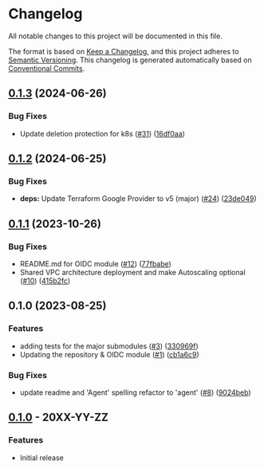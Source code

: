# Changelog

All notable changes to this project will be documented in this file.

The format is based on
[Keep a Changelog](https://keepachangelog.com/en/1.0.0/),
and this project adheres to
[Semantic Versioning](https://semver.org/spec/v2.0.0.html).
This changelog is generated automatically based on [Conventional Commits](https://www.conventionalcommits.org/en/v1.0.0/).

## [0.1.3](https://github.com/GoogleCloudPlatform/terraform-google-tf-cloud-agents/compare/v0.1.2...v0.1.3) (2024-06-26)


### Bug Fixes

* Update deletion protection for k8s ([#31](https://github.com/GoogleCloudPlatform/terraform-google-tf-cloud-agents/issues/31)) ([16df0aa](https://github.com/GoogleCloudPlatform/terraform-google-tf-cloud-agents/commit/16df0aaa5030dea593f76a7b68039b164bab16e7))

## [0.1.2](https://github.com/GoogleCloudPlatform/terraform-google-tf-cloud-agents/compare/v0.1.1...v0.1.2) (2024-06-25)


### Bug Fixes

* **deps:** Update Terraform Google Provider to v5 (major) ([#24](https://github.com/GoogleCloudPlatform/terraform-google-tf-cloud-agents/issues/24)) ([23de049](https://github.com/GoogleCloudPlatform/terraform-google-tf-cloud-agents/commit/23de0492c5bc31c793bba0e44f6e6814f0801192))

## [0.1.1](https://github.com/GoogleCloudPlatform/terraform-google-tf-cloud-agents/compare/v0.1.0...v0.1.1) (2023-10-26)


### Bug Fixes

* README.md for OIDC module ([#12](https://github.com/GoogleCloudPlatform/terraform-google-tf-cloud-agents/issues/12)) ([77fbabe](https://github.com/GoogleCloudPlatform/terraform-google-tf-cloud-agents/commit/77fbabe538827ecb354fd5a1be514ecea528ce0b))
* Shared VPC architecture deployment and make Autoscaling optional ([#10](https://github.com/GoogleCloudPlatform/terraform-google-tf-cloud-agents/issues/10)) ([415b2fc](https://github.com/GoogleCloudPlatform/terraform-google-tf-cloud-agents/commit/415b2fc74af8bd8c49076509501b36f4c9bfbbcd))

## 0.1.0 (2023-08-25)


### Features

* adding tests for the major submodules ([#3](https://github.com/GoogleCloudPlatform/terraform-google-tf-cloud-agents/issues/3)) ([330969f](https://github.com/GoogleCloudPlatform/terraform-google-tf-cloud-agents/commit/330969fe5223e1cfb515427defd73d1d2958d0de))
* Updating the repository & OIDC module ([#1](https://github.com/GoogleCloudPlatform/terraform-google-tf-cloud-agents/issues/1)) ([cb1a6c9](https://github.com/GoogleCloudPlatform/terraform-google-tf-cloud-agents/commit/cb1a6c9dc6ad7d7aa81491123672d0d9a8cff2eb))


### Bug Fixes

* update readme and 'Agent' spelling refactor to 'agent' ([#8](https://github.com/GoogleCloudPlatform/terraform-google-tf-cloud-agents/issues/8)) ([9024beb](https://github.com/GoogleCloudPlatform/terraform-google-tf-cloud-agents/commit/9024beb9b6464532be312dd6a732fe24ab2caf79))

## [0.1.0](https://github.com/terraform-google-modules/terraform-google-tf-cloud-agents/releases/tag/v0.1.0) - 20XX-YY-ZZ

### Features

- Initial release

[0.1.0]: https://github.com/terraform-google-modules/terraform-google-tf-cloud-agents/releases/tag/v0.1.0
